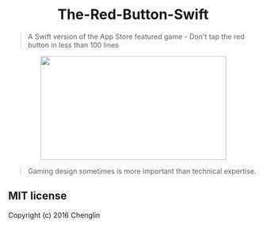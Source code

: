 <h1 align="center"> The-Red-Button-Swift </h1> 

>A Swift version of the App Store featured game - Don't tap the red button in less than 100 lines

<p align="center">
</p>
<!--<p align="center">-->
<!--        <img src="https://cloud.githubusercontent.com/assets/6619146/13851120/43e238e0-ec33-11e5-8ba0-0cf5f0f230d7.png" height="100" width="100" />-->
</p>
<p align="center">
        <img src="https://cloud.githubusercontent.com/assets/6619146/13851445/969aeebe-ec34-11e5-90a5-5f4ca46e295a.gif" height="210" width="375" />
</p>

>Gaming design sometimes is more important than technical expertise.

## MIT license

Copyright (c) 2016 Chenglin


